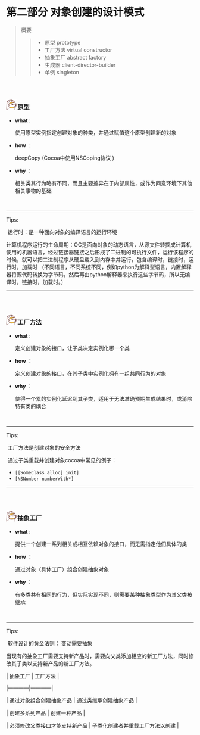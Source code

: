 <h1>第二部分 对象创建的设计模式</h1>

> 概要
>
> > - 原型 prototype
> > - 工厂方法 virtual constructor
> > - 抽象工厂 abstract factory
> > - 生成器 client-director-builder
> > - 单例 singleton

<br>

<br>

<img src="https://github.com/zhuxinyu/blog/blob/master/logo.jpg" width = "30" height = "30" div align=left /><h3>原型</h3>

- **what** : 

  使用原型实例指定创建对象的种类，并通过赋值这个原型创建新的对象

- **how** ：

  deepCopy (Cocoa中使用NSCoping协议 )

- **why** ：

  相关类其行为略有不同，而且主要差异在于内部属性，或作为同意环境下其他相关事物的基础

<br>

---

Tips: 

​	运行时：是一种面向对象的编译语言的运行环境

​	计算机程序运行的生命周期：OC是面向对象的动态语言，从源文件转换成计算机使用的机器语言，经过链接器链接之后形成了二进制的可执行文件，运行该程序的时候，就可以把二进制程序从硬盘载入到内存中并运行，包含编译时，链接时，运行时，加载时 （不同语言，不同系统不同，例如python为解释型语言，内置解释器将源代码转换为字节码，然后再由python解释器来执行这些字节码，所以无编译时，链接时，加载时。）

---

<br>

<br>

<img src="https://github.com/zhuxinyu/blog/blob/master/logo.jpg" width = "30" height = "30" div align=left /><h3>工厂方法</h3>

- **what** : 

  定义创建对象的接口，让子类决定实例化哪一个类

- **how** ：

  定义创建对象的接口，在其子类中实例化拥有一组共同行为的对象

- **why** ：

  使得一个累的实例化延迟到其子类，适用于无法准确预期生成结果时，或消除特有类的耦合

<br>

---

Tips:

​	工厂方法是创建对象的安全方法

​	通过子类重载并创建对象cocoa中常见的例子：

  - `[[SomeClass alloc] init]`
  - `[NSNumber numberWith*]`

---

<br>

<br>

<img src="https://github.com/zhuxinyu/blog/blob/master/logo.jpg" width = "30" height = "30" div align=left /><h3>抽象工厂</h3>

- **what** : 

  提供一个创建一系列相关或相互依赖对象的接口，而无需指定他们具体的类

- **how** ：

  通过对象（具体工厂）组合创建抽象对象

- **why** ：

  有多类共有相同的行为，但实际实现不同，则需要某种抽象类型作为其父类被继承

<br>

---

Tips:

​	软件设计的黄金法则： 变动需要抽象

​	当现有的抽象工厂需要支持新产品时，需要向父类添加相应的新工厂方法，同时修改其子类以支持新产品的新工厂方法。

| 抽象工厂 | 工厂方法 |

|————|————|

| 通过对象组合创建抽象产品 | 通过类继承创建抽象产品 |

| 创建多系列产品 | 创建一种产品 |

| 必须修改父类接口才能支持新产品 | 子类化创建者并重载工厂方法以创建 |